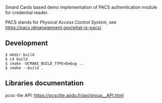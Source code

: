 Smard Cards based demo implementation of PACS authentication module for credential reader.

PACS stands for _Physical Access Control System_, see <https://pacs.idmanagement.gov/what-is-pacs/>.


## Development

~~~~
$ mkdir build
$ cd build
$ cmake -DCMAKE_BUILD_TYPE=Debug ..
$ cmake --build .
~~~~


## Libraries documentation

pcsc-lite API: <https://pcsclite.apdu.fr/api/group__API.html>